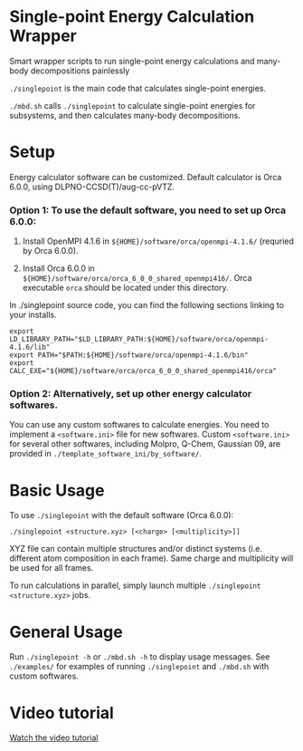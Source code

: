 # Single-point Energy Calculation Wrapper

Smart wrapper scripts to run single-point energy calculations and many-body decompositions painlessly

`./singlepoint` is the main code that calculates single-point energies.

`./mbd.sh` calls `./singlepoint` to calculate single-point energies for subsystems, and then calculates many-body decompositions.

# Setup

Energy calculator software can be customized. Default calculator is Orca 6.0.0, using DLPNO-CCSD(T)/aug-cc-pVTZ.

### Option 1: To use the default software, you need to set up Orca 6.0.0:

1. Install OpenMPI 4.1.6 in `${HOME}/software/orca/openmpi-4.1.6/` (requried by Orca 6.0.0).

2. Install Orca 6.0.0 in `${HOME}/software/orca/orca_6_0_0_shared_openmpi416/`. Orca executable `orca` should be located under this directory.

In ./singlepoint source code, you can find the following sections linking to your installs.

```
export LD_LIBRARY_PATH="$LD_LIBRARY_PATH:${HOME}/software/orca/openmpi-4.1.6/lib"
export PATH="$PATH:${HOME}/software/orca/openmpi-4.1.6/bin"
export CALC_EXE="${HOME}/software/orca/orca_6_0_0_shared_openmpi416/orca"
```

### Option 2: Alternatively, set up other energy calculator softwares.

You can use any custom softwares to calculate energies. You need to implement a `<software.ini>` file for new softwares. Custom `<software.ini>` for several other softwares, including Molpro, Q-Chem, Gaussian 09, are provided in `./template_software_ini/by_software/`.

# Basic Usage

To use `./singlepoint` with the default software (Orca 6.0.0):

`./singlepoint <structure.xyz> [<charge> [<multiplicity>]]`

XYZ file can contain multiple structures and/or distinct systems (i.e. different atom composition in each frame). Same charge and multiplicity will be used for all frames.

To run calculations in parallel, simply launch multiple `./singlepoint <structure.xyz>` jobs.

# General Usage

Run `./singlepoint -h` or `./mbd.sh -h` to display usage messages. See `./examples/` for examples of running `./singlepoint` and `./mbd.sh` with custom softwares.

# Video tutorial
[Watch the video tutorial](https://www.ganjingworld.com/channel/1f4lgbagrdg1WUt24r49C2jMM1l20c/playlist/1hdrtjqeiooCAQZARtP95dQ1sm0p)
